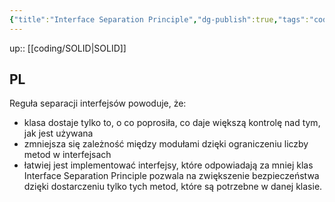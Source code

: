 ```yaml
---
{"title":"Interface Separation Principle","dg-publish":true,"tags":"coding/SOLID","language":"pl","permalink":"/coding/interface-separation-principle/","dgPassFrontmatter":true}
---
```


up:: [[coding/SOLID\|SOLID]]

## PL

Reguła separacji interfejsów powoduje, że:
- klasa dostaje tylko to, o co poprosiła, co daje większą kontrolę nad tym, jak jest używana
- zmniejsza się zależność między modułami dzięki ograniczeniu liczby metod w interfejsach
- łatwiej jest implementować interfejsy, które odpowiadają za mniej klas
Interface Separation Principle pozwala na zwiększenie bezpieczeństwa dzięki dostarczeniu tylko tych metod, które są potrzebne w danej klasie.